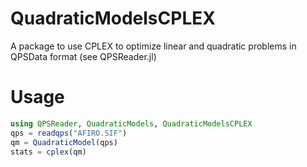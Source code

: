 # QuadraticModelsCPLEX

A package to use CPLEX to optimize linear and quadratic problems in QPSData
format (see QPSReader.jl)

# Usage

```julia
using QPSReader, QuadraticModels, QuadraticModelsCPLEX
qps = readqps("AFIRO.SIF")
qm = QuadraticModel(qps)
stats = cplex(qm)
```
